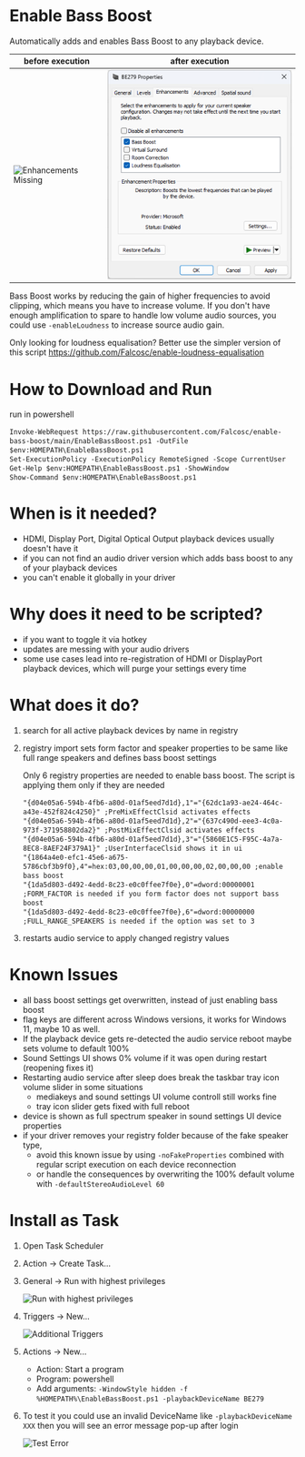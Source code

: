 # Enable Bass Boost
Automatically adds and enables Bass Boost to any playback device.

| before execution | after execution |
| --------------- | -------------- |
| ![Enhancements Missing](EnhancementsMissing.png)  | ![Bass Boost Added](BassBoostAdded.png)  |

Bass Boost works by reducing the gain of higher frequencies to avoid clipping, which means you have to increase volume. If you don't have enough amplification to spare to handle low volume audio sources, you could use `-enableLoudness` to increase source audio gain.

Only looking for loudness equalisation? Better use the simpler version of this script https://github.com/Falcosc/enable-loudness-equalisation

# How to Download and Run
run in powershell
```
Invoke-WebRequest https://raw.githubusercontent.com/Falcosc/enable-bass-boost/main/EnableBassBoost.ps1 -OutFile $env:HOMEPATH\EnableBassBoost.ps1
Set-ExecutionPolicy -ExecutionPolicy RemoteSigned -Scope CurrentUser
Get-Help $env:HOMEPATH\EnableBassBoost.ps1 -ShowWindow
Show-Command $env:HOMEPATH\EnableBassBoost.ps1
```
# When is it needed?
- HDMI, Display Port, Digital Optical Output playback devices usually doesn't have it
- if you can not find an audio driver version which adds bass boost to any of your playback devices
- you can't enable it globally in your driver

# Why does it need to be scripted?
- if you want to toggle it via hotkey
- updates are messing with your audio drivers
- some use cases lead into re-registration of HDMI or DisplayPort playback devices, which will purge your settings every time

# What does it do?
1. search for all active playback devices by name in registry
1. registry import sets form factor and speaker properties to be same like full range speakers and defines bass boost settings
    
    Only 6 registry properties are needed to enable bass boost. The script is applying them only if they are needed
    ```
    "{d04e05a6-594b-4fb6-a80d-01af5eed7d1d},1"="{62dc1a93-ae24-464c-a43e-452f824c4250}" ;PreMixEffectClsid activates effects
    "{d04e05a6-594b-4fb6-a80d-01af5eed7d1d},2"="{637c490d-eee3-4c0a-973f-371958802da2}" ;PostMixEffectClsid activates effects
    "{d04e05a6-594b-4fb6-a80d-01af5eed7d1d},3"="{5860E1C5-F95C-4a7a-8EC8-8AEF24F379A1}" ;UserInterfaceClsid shows it in ui
    "{1864a4e0-efc1-45e6-a675-5786cbf3b9f0},4"=hex:03,00,00,00,01,00,00,00,02,00,00,00 ;enable bass boost
    "{1da5d803-d492-4edd-8c23-e0c0ffee7f0e},0"=dword:00000001 ;FORM_FACTOR is needed if you form factor does not support bass boost
    "{1da5d803-d492-4edd-8c23-e0c0ffee7f0e},6"=dword:00000000 ;FULL_RANGE_SPEAKERS is needed if the option was set to 3
    ```
1. restarts audio service to apply changed registry values

# Known Issues
- all bass boost settings get overwritten, instead of just enabling bass boost
- flag keys are different across Windows versions, it works for Windows 11, maybe 10 as well.
- If the playback device gets re-detected the audio service reboot maybe sets volume to default 100%
- Sound Settings UI shows 0% volume if it was open during restart (reopening fixes it)
- Restarting audio service after sleep does break the taskbar tray icon volume slider in some situations
    - mediakeys and sound settings UI volume controll still works fine
    - tray icon slider gets fixed with full reboot
- device is shown as full spectrum speaker in sound settings UI device properties
- if your driver removes your registry folder because of the fake speaker type,
    - avoid this known issue by using `-noFakeProperties` combined with regular script execution on each device reconnection
    - or handle the consequences by overwriting the 100% default volume with `-defaultStereoAudioLevel 60`

# Install as Task
1. Open Task Scheduler
1. Action -> Create Task...
1. General -> Run with highest privileges
  
    ![Run with highest privileges](TaskAdmin.png)
1. Triggers -> New...
  
    ![Additional Triggers](TaskTrigger.png)
1. Actions -> New...
    - Action: Start a program
    - Program: powershell
    - Add arguments: `-WindowStyle hidden -f %HOMEPATH%\EnableBassBoost.ps1 -playbackDeviceName BE279`
1. To test it you could use an invalid DeviceName like `-playbackDeviceName XXX` then you will see an error message pop-up after login
  
    ![Test Error](ErrorTest.png)
